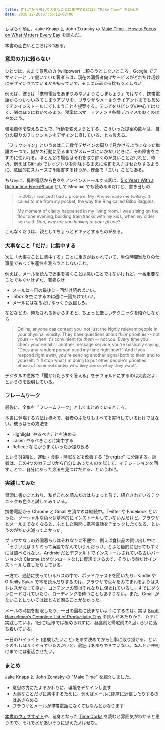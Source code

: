```yaml
---
title: 忙しさから脱して大事なことに集中するには? "Make Time" を読んだ
date: 2018-12-26T07:56:12-08:00
---
```

しばらく前に、Jake Knapp と John Zeratsky の [Make Time - How to Focus on What Matters Every Day](https://maketimebook.com/) を読んだ。

本書の面白いところは3つある。

### 意思の力に頼らない

ひとつは、あまり意思の力 (willpower) に頼ろうとしないところ。Google でデザイナーとして働いていた著者らは、現在の消費者向けサービスがどれだけ巧妙にデザインされているかを知っていて、そこに正面から挑もうとしない。

例えば、彼らは「携帯電話をあまりみないようにしましょう」ではなく、携帯電話からついついみてしまうアプリを、ブラウザやメールクライアントまでも含めてアンインストールしてしまうことを提案する。テレビをリビングの中心ではなく、隅のほうにおいてみよう。寝室にスマートフォンや各種デバイスをおくのはやめよう。

環境自体を変えることで、行動を変えようとする、こういった提案の数々は、自分の周りのフリクションをデザインし直している、とも言える。

「フリクション」というのはここ数年デザインの周りで見かけるようになった単語の一つで、何かの行動に至るまでがスムーズにいかないときに、その障害をさすのに使われる。ほとんどの場合はそれを取り除くのが良いことだけれど、時折、例えば GitHub でレポジトリを削除するまえに名前を入力させたりするように、意図的にスムーズさを阻害するほうが、安全で「良い」こともある。

ちなみに、携帯電話から色々をアンインストールする話は、[Six Years With a Distraction-Free iPhone](https://medium.com/s/story/six-years-with-a-distraction-free-iphone-8cf5eb4f97e3) として Medium でも読めるのだけど、書き出しの

> In 2012, I realized I had a problem. My iPhone made me twitchy. It called to me from my pocket, the way the Ring called Bilbo Baggins.

> My moment of clarity happened in my living room. I was sitting on the floor one evening, building train tracks with my kids, when my older son said: *Dad, why are you looking at your phone?*

こんなくだりは、親としてちょっとドキッとするものがある。

### 大事なこと「だけ」に集中する

次に「大事なことに集中する」ことに重きがおかれていて、単位時間当たりの仕事量でもって生産性を測ろうとしないこと。

例えば、メールを読んで返事を書くことは悪いことではないけれど、一番重要なことでもないはずだ。著者らは

* メールは一日の最後に一回だけ読めばいい。
* Inbox を空にするのは週に一回だけでいい。
* メールにはなるだけゆっくり返信しろ。

などなどの、待たされる側からすると、ちょっと厳しいテクニックを紹介しながら

> Online, anyone can contact you, not just the highly relevant people in your physinal vinicity. They have questions about *thier* priorities -- not yours -- when it's convinient for *them* -- not you. Every time you check your email or another message service, you're basically saying, "Does any random person need my time right now?" And if you respond right away, you're sending another signal both to them and to yourself: "I'll stop what I'm doing to put other people's priorities ahead of mine not matter who they are or whay they want".

デジタルの世界で「聞かれたらすぐ答える」をデフォルトにするのは大変だよ、というのを説明している。

### フレームワーク

最後に、全体を「フレームワーク」としてまとめているところ。

本書に登場する方法は様々で、著者のふたりもすべてを実行しているわけではない。彼らはその方法を

* Highlight: やるべきことを決める
* Laser: やるべきことに集中する
* Reflect: なにがうまくいったか振り返る

という3段階と、運動・食事・睡眠などを改善する "Energize" に分類する。読者は、この4つのカテゴリから自分にあったものを試して、イテレーションを回すことで、自分にあった方法を見つけだせる、というわけ。

### 実践してみた

冒頭に書いたとおり、私がこれを読んだのはちょっと前で、紹介されているテクニックも色々と試してみている。

携帯電話から Chrome と Gmail を消すのは継続中。Twitter や Facebook といった、ソーシャルな色々は基本的にインストールしていないんだけど、ブラウザとメールまでなくなると、ふとした瞬間に携帯電話をチェックしたくなる、というのがだいぶ減ってよかった。

ブラウザなしの外国暮らしはそれなりに不便で、例えば食料品の買い出し中に「そういえばササミって英語でなんていうんだっけ」とふと疑問に思ってもすぐには調べられない。Android だとデフォルトでインストールされている古いバージョンの Chrome はダウンロードなしに復活できるので、そういう時だけインストールし直したりしている。

一方で、通勤に使っているバスの中で、ポッドキャストを聞いたり、Kindle や O'Reilly Safari で本を読んだりするのは、ブラウザで色々をみてまわるよりはストレスがなくて良い。コンテンツの質はそれなりに保たれているし、すでにダウンロードされていたり、ローディングを待つこともあまりない。また、Gmail がないことについてはほとんど困ることがなかった。

メールの時間を制限したり、一日の最初に読まないようにするのは、実は [Scott Hanselman's Complete List of Productivity Tips](https://www.hanselman.com/blog/ScottHanselmansCompleteListOfProductivityTips.aspx) を読んだあたりから、たまに実践している。1日に1回までは極められずに、昼食前と帰宅前の2回くらいに落ち着いている。

一日のハイライト (達成したいこと) をまず決めてから仕事に取り掛かる、というのもしばらくやっていたのだけど、最近はあまりできていない。なんとか年明けまでには復活させたい。

### まとめ

Jake Knapp と John Zeratsky の "Make Time" を紹介しました。

* 意思の力にたよるかわりに、環境をデザインし直す
* 大事なことだけに集中するために、例えばメールに即座に返信したりするのはあきらめる
* ブラウザとメールが携帯電話になくてもなんとかなります

[本書のウェブサイト](https://maketimebook.com/)や、前身となった [Time Dorks](http://www.timedorks.com/) を読むと雰囲気がわかると思うので、それで水があいそうに思えた人はぜひ。
